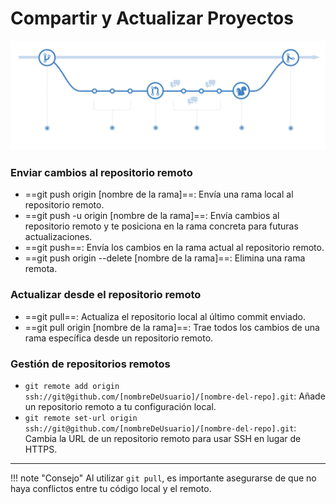 # Compartir y Actualizar Proyectos

![Compartir proyectos](images/pull.png)

### Enviar cambios al repositorio remoto

- ==git push origin [nombre de la rama]==: Envía una rama local al repositorio remoto.
- ==git push -u origin [nombre de la rama]==: Envía cambios al repositorio remoto y te posiciona en la rama concreta para futuras actualizaciones.
- ==git push==: Envía los cambios en la rama actual al repositorio remoto.
- ==git push origin --delete [nombre de la rama]==: Elimina una rama remota.


### Actualizar desde el repositorio remoto

- ==git pull==: Actualiza el repositorio local al último commit enviado.
- ==git pull origin [nombre de la rama]==: Trae todos los cambios de una rama específica desde un repositorio remoto.

### Gestión de repositorios remotos

- `git remote add origin ssh://git@github.com/[nombreDeUsuario]/[nombre-del-repo].git`: Añade un repositorio remoto a tu configuración local.
- `git remote set-url origin ssh://git@github.com/[nombreDeUsuario]/[nombre-del-repo].git`: Cambia la URL de un repositorio remoto para usar SSH en lugar de HTTPS.

---

!!! note "Consejo"
    Al utilizar `git pull`, es importante asegurarse de que no haya conflictos entre tu código local y el remoto. 

